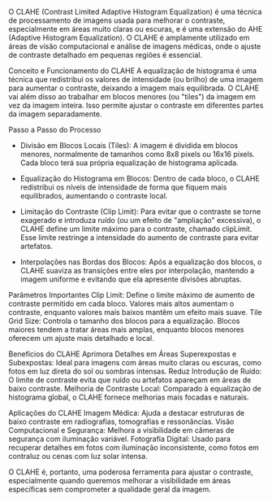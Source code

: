 O CLAHE (Contrast Limited Adaptive Histogram Equalization) é uma técnica de processamento de imagens usada para melhorar o contraste, especialmente em áreas muito claras ou escuras, e é uma extensão do AHE (Adaptive Histogram Equalization). O CLAHE é amplamente utilizado em áreas de visão computacional e análise de imagens médicas, onde o ajuste de contraste detalhado em pequenas regiões é essencial.

Conceito e Funcionamento do CLAHE
A equalização de histograma é uma técnica que redistribui os valores de intensidade (ou brilho) de uma imagem para aumentar o contraste, deixando a imagem mais equilibrada. O CLAHE vai além disso ao trabalhar em blocos menores (ou "tiles") da imagem em vez da imagem inteira. Isso permite ajustar o contraste em diferentes partes da imagem separadamente.

Passo a Passo do Processo
- Divisão em Blocos Locais (Tiles): A imagem é dividida em blocos menores, normalmente de tamanhos como 8x8 pixels ou 16x16 pixels. Cada bloco terá sua própria equalização de histograma aplicada.

- Equalização do Histograma em Blocos: Dentro de cada bloco, o CLAHE redistribui os níveis de intensidade de forma que fiquem mais equilibrados, aumentando o contraste local.

- Limitação do Contraste (Clip Limit): Para evitar que o contraste se torne exagerado e introduza ruído (ou um efeito de "ampliação" excessiva), o CLAHE define um limite máximo para o contraste, chamado clipLimit. Esse limite restringe a intensidade do aumento de contraste para evitar artefatos.

- Interpolações nas Bordas dos Blocos: Após a equalização dos blocos, o CLAHE suaviza as transições entre eles por interpolação, mantendo a imagem uniforme e evitando que ela apresente divisões abruptas.

Parâmetros Importantes
Clip Limit: Define o limite máximo de aumento de contraste permitido em cada bloco. Valores mais altos aumentam o contraste, enquanto valores mais baixos mantêm um efeito mais suave.
Tile Grid Size: Controla o tamanho dos blocos para a equalização. Blocos maiores tendem a tratar áreas mais amplas, enquanto blocos menores oferecem um ajuste mais detalhado e local.

Benefícios do CLAHE
Aprimora Detalhes em Áreas Superexpostas e Subexpostas: Ideal para imagens com áreas muito claras ou escuras, como fotos em luz direta do sol ou sombras intensas.
Reduz Introdução de Ruído: O limite de contraste evita que ruído ou artefatos apareçam em áreas de baixo contraste.
Melhoria de Contraste Local: Comparado à equalização de histograma global, o CLAHE fornece melhorias mais focadas e naturais.

Aplicações do CLAHE
Imagem Médica: Ajuda a destacar estruturas de baixo contraste em radiografias, tomografias e ressonâncias.
Visão Computacional e Segurança: Melhora a visibilidade em câmeras de segurança com iluminação variável.
Fotografia Digital: Usado para recuperar detalhes em fotos com iluminação inconsistente, como fotos em contraluz ou cenas com luz solar intensa.

O CLAHE é, portanto, uma poderosa ferramenta para ajustar o contraste, especialmente quando queremos melhorar a visibilidade em áreas específicas sem comprometer a qualidade geral da imagem.






